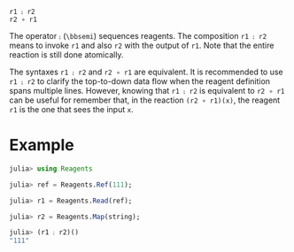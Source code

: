     r1 ⨟ r2
    r2 ∘ r1

The operator `⨟` (`\bbsemi`) sequences reagents. The composition `r1 ⨟ r2` means
to invoke `r1` and also `r2` with the output of `r1`. Note that the entire
reaction is still done atomically.

The syntaxes `r1 ⨟ r2` and `r2 ∘ r1` are equivalent. It is recommended to use
`r1 ⨟ r2` to clarify the top-to-down data flow when the reagent definition spans
multiple lines. However, knowing that `r1 ⨟ r2` is equivalent to `r2 ∘ r1`  can
be useful for remember that, in the reaction `(r2 ∘ r1)(x)`, the reagent `r1` is
the one that sees the input `x`.

# Example

```julia
julia> using Reagents

julia> ref = Reagents.Ref(111);

julia> r1 = Reagents.Read(ref);

julia> r2 = Reagents.Map(string);

julia> (r1 ⨟ r2)()
"111"
```
